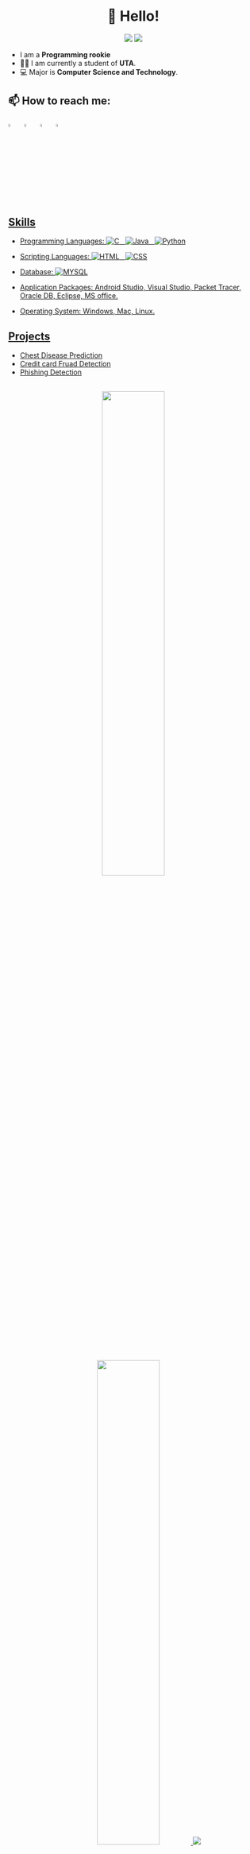 <h1 align='center'>👋 Hello!</h1>
<p align='center'>
<a href="https://visitorbadge.io/status?path=https%3A%2F%2Fgithub.com%2Flatheeshmangeri"><img src="https://api.visitorbadge.io/api/visitors?path=https%3A%2F%2Fgithub.com%2Flatheeshmangeri&countColor=%23263759&style=plastic" /></a>
<a href="https://github.com/latheeshmangeri?tab=repositories"><img src="https://img.shields.io/github/stars/latheeshmangeri?style=flat&logo=github&label=Total%20Stars&color=teal"/></a>
</p>




- I am a **Programming rookie**
- 👨‍🏛 I am currently a student of **UTA**.
- 💻 Major is **Computer Science and Technology**.
## 📫 How to reach me:
  [<img src="https://img.icons8.com/color/48/000000/linkedin.png" width="4%"/>](https://www.linkedin.com/in/latheeshmangeri/)  &nbsp; [<img src="https://img.icons8.com/fluent/48/000000/facebook-new.png" width="4%"/>](https://www.facebook.com/latheeshmangeri/)  &nbsp; [<img src="https://img.icons8.com/fluent/48/000000/instagram-new.png" width="4%"/>](https://www.instagram.com/latheesh_mangeri369/)  &nbsp; 
<a href="mailto:latheeshmangeri369@gmail.com"> <img src="https://img.icons8.com/fluent/48/000000/gmail.png" width="4%"/>

## Skills
- Programming Languages: ![C](https://img.shields.io/badge/C-blue) &nbsp;
                         ![Java](https://img.shields.io/badge/JAVA-F89820) &nbsp;
                         ![Python](https://img.shields.io/badge/PYTHON-F7DF1E?logo=python&logoColor=black) 
                         
                         
- Scripting Languages: ![HTML](https://img.shields.io/badge/HTML-white?logo=html5) &nbsp;
                      ![CSS](https://img.shields.io/badge/CSS-1572B6?logo=css3) 
- Database: ![MYSQL](https://img.shields.io/badge/MYSQL-white?logo=mysql)

- Application Packages: Android Studio, Visual Studio, Packet Tracer, Oracle DB, Eclipse, MS office.
- Operating System: Windows, Mac, Linux.


## Projects
- Chest Disease Prediction
- Credit card Fruad Detection
- Phishing Detection

##
<p align="center">
  <img height="50%" width="auto" src ="https://github-readme-stats.vercel.app/api?username=latheeshmangeri&show_icons=true&count_private=true&theme=darcula&hide_border=true&hide=issues,contribs&bg_color=00000000">
  <img height="50%" width="auto" src ="https://github-readme-stats.vercel.app/api/top-langs/?username=latheeshmangeri&layout=compact&hide_border=true&theme=darcula&bg_color=00000000&langs_count=6&hide=jupyter%20notebook,tex,css,php&exclude_repo=Pacman-AI">
  <img src ="https://github-readme-streak-stats.herokuapp.com?user=latheeshmangeri&theme=darcula&hide_border=true&background=FFFFFF00">

  
  <br>
  

</p>


